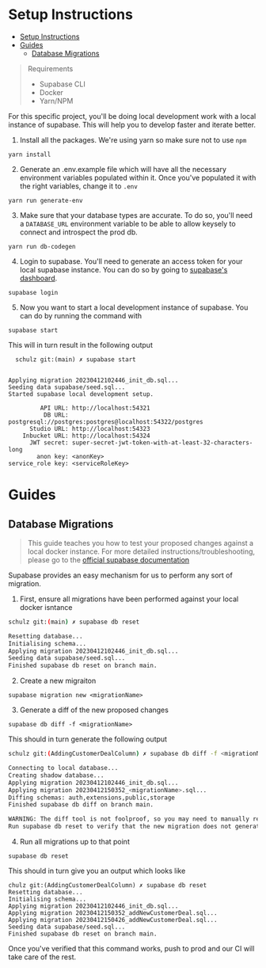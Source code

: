 # Setup Instructions

- [Setup Instructions](#setup-instructions)
- [Guides](#guides)
  - [Database Migrations](#database-migrations)

> Requirements
>
> - Supabase CLI
> - Docker
> - Yarn/NPM

For this specific project, you'll be doing local development work with a local instance of supabase. This will help you to develop faster and iterate better.

1. Install all the packages. We're using yarn so make sure not to use `npm`

```
yarn install
```

2. Generate an .env.example file which will have all the necessary environment variables populated within it. Once you've populated it with the right variables, change it to `.env `

```
yarn run generate-env
```

3. Make sure that your database types are accurate. To do so, you'll need a `DATABASE_URL` environment variable to be able to allow keysely to connect and introspect the prod db.

```
yarn run db-codegen
```

4. Login to supabase. You'll need to generate an access token for your local supabase instance. You can do so by going to [supabase's dashboard](https://app.supabase.com/account/tokens).

```
supabase login
```

5. Now you want to start a local development instance of supabase. You can do by running the command with

```
supabase start
```

This will in turn result in the following output

```
  schulz git:(main) ✗ supabase start


Applying migration 20230412102446_init_db.sql...
Seeding data supabase/seed.sql...
Started supabase local development setup.

         API URL: http://localhost:54321
          DB URL: postgresql://postgres:postgres@localhost:54322/postgres
      Studio URL: http://localhost:54323
    Inbucket URL: http://localhost:54324
      JWT secret: super-secret-jwt-token-with-at-least-32-characters-long
        anon key: <anonKey>
service_role key: <serviceRoleKey>
```

# Guides

## Database Migrations

> This guide teaches you how to test your proposed changes against a local docker instance. For more detailed instructions/troubleshooting, please go to the [official supabase documentation](https://supabase.com/docs/guides/cli/managing-environments#release-to-production)

Supabase provides an easy mechanism for us to perform any sort of migration.

1. First, ensure all migrations have been performed against your local docker isntance

```bash
schulz git:(main) ✗ supabase db reset

Resetting database...
Initialising schema...
Applying migration 20230412102446_init_db.sql...
Seeding data supabase/seed.sql...
Finished supabase db reset on branch main.
```

2. Create a new migraiton

```
supabase migration new <migrationName>
```

3. Generate a diff of the new proposed changes

```
supabase db diff -f <migrationName>
```

This should in turn generate the following output

```bash
schulz git:(AddingCustomerDealColumn) ✗ supabase db diff -f <migrationName>

Connecting to local database...
Creating shadow database...
Applying migration 20230412102446_init_db.sql...
Applying migration 20230412150352_<migrationName>.sql...
Diffing schemas: auth,extensions,public,storage
Finished supabase db diff on branch main.

WARNING: The diff tool is not foolproof, so you may need to manually rearrange and modify the generated migration.
Run supabase db reset to verify that the new migration does not generate errors.
```

4. Run all migrations up to that point

```
supabase db reset
```

This should in turn give you an output which looks like

```
chulz git:(AddingCustomerDealColumn) ✗ supabase db reset
Resetting database...
Initialising schema...
Applying migration 20230412102446_init_db.sql...
Applying migration 20230412150352_addNewCustomerDeal.sql...
Applying migration 20230412150426_addNewCustomerDeal.sql...
Seeding data supabase/seed.sql...
Finished supabase db reset on branch main.
```

Once you've verified that this command works, push to prod and our CI will take care of the rest.
